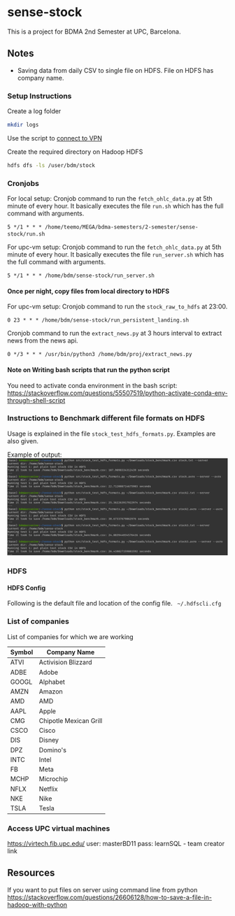 # sense-stock
This is a project for BDMA 2nd Semester at UPC, Barcelona.

## Notes

- Saving data from daily CSV to single file on HDFS. File on HDFS has company name.

### Setup Instructions
Create a log folder
```bash
mkdir logs
```
Use the script to [connect to VPN](docs/connect_vpn.sh)

Create the required directory on Hadoop HDFS
```bash
hdfs dfs -ls /user/bdm/stock
```

### Cronjobs
For local setup: Cronjob command to run the `fetch_ohlc_data.py` at 5th minute of every hour. It basically executes the
file `run.sh` which has the full command with arguments.

    5 */1 * * * /home/teemo/MEGA/bdma-semesters/2-semester/sense-stock/run.sh

For upc-vm setup: Cronjob command to run the `fetch_ohlc_data.py` at 5th minute of every hour. It basically executes the
file `run_server.sh` which has the full command with arguments.

    5 */1 * * * /home/bdm/sense-stock/run_server.sh

#### Once per night, copy files from local directory to HDFS
For upc-vm setup: Cronjob command to run the `stock_raw_to_hdfs` at 23:00.

    0 23 * * * /home/bdm/sense-stock/run_persistent_landing.sh
Cronjob command to run the `extract_news.py` at 3 hours interval to extract news from the news api.

    0 */3 * * * /usr/bin/python3 /home/bdm/proj/extract_news.py

#### Note on Writing bash scripts that run the python script
You need to activate conda environment in the bash script:
https://stackoverflow.com/questions/55507519/python-activate-conda-env-through-shell-script


### Instructions to Benchmark different file formats on HDFS
Usage is explained in the file `stock_test_hdfs_formats.py`. Examples are also given.

Example of output:
![img](docs/benchmark_results.png)

### HDFS
#### HDFS Config
Following is the default file and location of the config file. 
` ~/.hdfscli.cfg`

### List of companies
List of companies for which we are working

| Symbol | Company Name           |
|-------|------------------------|
| ATVI  | Activision Blizzard    |
| ADBE  | Adobe                  |
| GOOGL | Alphabet               |
| AMZN	 | Amazon                 |
| AMD 	 | AMD                    |
| AAPL  | Apple                  |
| CMG   | Chipotle Mexican Grill |
| CSCO  | Cisco                  |
| DIS 	 | Disney                 |
| DPZ 	 | Domino's               |
| INTC	 | Intel                  |
| FB    | Meta                   |
| MCHP  | Microchip              |
| NFLX  | Netflix                |
| NKE   | Nike                   |
| TSLA  | Tesla                  |


### Access UPC virtual machines
https://virtech.fib.upc.edu/
user: masterBD11
pass: learnSQL - team creator link

## Resources
If you want to put files on server using command line from python
https://stackoverflow.com/questions/26606128/how-to-save-a-file-in-hadoop-with-python
